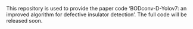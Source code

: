 This repository is used to provide the paper code ‘BODconv-D-Yolov7: an improved algorithm for defective insulator detection’. The full code will be released soon.
